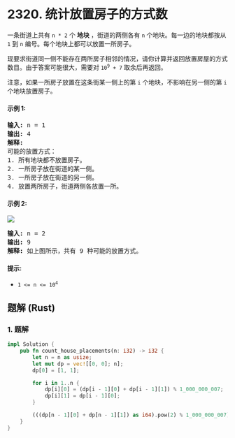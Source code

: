 # 2320. 统计放置房子的方式数
一条街道上共有 `n * 2` 个 **地块** ，街道的两侧各有 `n` 个地块。每一边的地块都按从 `1` 到 `n` 编号。每个地块上都可以放置一所房子。

现要求街道同一侧不能存在两所房子相邻的情况，请你计算并返回放置房屋的方式数目。由于答案可能很大，需要对 <code>10<sup>9</sup> + 7</code> 取余后再返回。

注意，如果一所房子放置在这条街某一侧上的第 `i` 个地块，不影响在另一侧的第 `i` 个地块放置房子。

#### 示例 1:
<pre>
<strong>输入:</strong> n = 1
<strong>输出:</strong> 4
<strong>解释:</strong>
可能的放置方式：
1. 所有地块都不放置房子。
2. 一所房子放在街道的某一侧。
3. 一所房子放在街道的另一侧。
4. 放置两所房子，街道两侧各放置一所。
</pre>

#### 示例 2:
![](https://assets.leetcode.com/uploads/2022/05/12/arrangements.png)
<pre>
<strong>输入:</strong> n = 2
<strong>输出:</strong> 9
<strong>解释:</strong> 如上图所示，共有 9 种可能的放置方式。
</pre>

#### 提示:
* <code>1 <= n <= 10<sup>4</sup></code>

## 题解 (Rust)

### 1. 题解
```Rust
impl Solution {
    pub fn count_house_placements(n: i32) -> i32 {
        let n = n as usize;
        let mut dp = vec![[0, 0]; n];
        dp[0] = [1, 1];

        for i in 1..n {
            dp[i][0] = (dp[i - 1][0] + dp[i - 1][1]) % 1_000_000_007;
            dp[i][1] = dp[i - 1][0];
        }

        (((dp[n - 1][0] + dp[n - 1][1]) as i64).pow(2) % 1_000_000_007) as i32
    }
}
```
